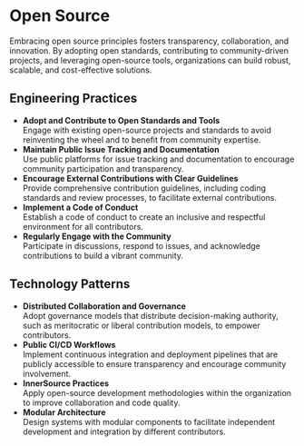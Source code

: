 # Open Source

Embracing open source principles fosters transparency, collaboration, and innovation. By adopting open standards, contributing to community-driven projects, and leveraging open-source tools, organizations can build robust, scalable, and cost-effective solutions.

## Engineering Practices

- **Adopt and Contribute to Open Standards and Tools**  
  Engage with existing open-source projects and standards to avoid reinventing the wheel and to benefit from community expertise.
- **Maintain Public Issue Tracking and Documentation**  
  Use public platforms for issue tracking and documentation to encourage community participation and transparency.
- **Encourage External Contributions with Clear Guidelines**  
  Provide comprehensive contribution guidelines, including coding standards and review processes, to facilitate external contributions.
- **Implement a Code of Conduct**  
  Establish a code of conduct to create an inclusive and respectful environment for all contributors.
- **Regularly Engage with the Community**  
  Participate in discussions, respond to issues, and acknowledge contributions to build a vibrant community.

## Technology Patterns

- **Distributed Collaboration and Governance**  
  Adopt governance models that distribute decision-making authority, such as meritocratic or liberal contribution models, to empower contributors.
- **Public CI/CD Workflows**  
  Implement continuous integration and deployment pipelines that are publicly accessible to ensure transparency and encourage community involvement.
- **InnerSource Practices**  
  Apply open-source development methodologies within the organization to improve collaboration and code quality.
- **Modular Architecture**  
  Design systems with modular components to facilitate independent development and integration by different contributors. 